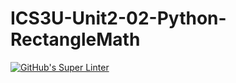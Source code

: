 # ICS3U-Unit2-02-Python-RectangleMath

[![GitHub's Super Linter](https://github.com/Rodas-Nega1/ICS3U-Unit2-02-Python-RectangleMath/workflows/GitHub's%20Super%20Linter/badge.svg)](https://github.com/Rodas-Nega1/ICS3U-Unit2-02-Python-RectangleMath/actions)
